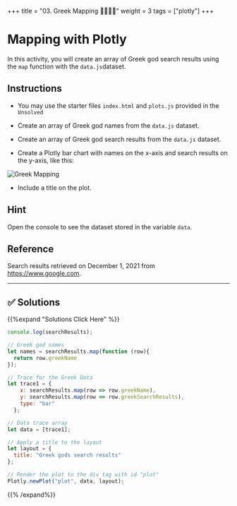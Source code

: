 +++
title = "03.  Greek Mapping 👩‍🎓👨‍🎓"
weight = 3
tags = ["plotly"] 
+++

# Mapping with Plotly

In this activity, you will create an array of Greek god search results using the `map` function with the `data.js`dataset.

## Instructions

* You may use the starter files `index.html` and `plots.js` provided in the `Unsolved`

* Create an array of Greek god names from the `data.js` dataset.

* Create an array of Greek god search results from the `data.js` dataset.

* Create a Plotly bar chart with names on the x-axis and search results on the y-axis, like this:

![Greek Mapping](../images/greek_map.png)

* Include a title on the plot.

## Hint

Open the console to see the dataset stored in the variable `data`.

## Reference

Search results retrieved on December 1, 2021 from https://www.google.com.

---


## ✅ Solutions
{{%expand "Solutions Click Here" %}}

```javascript
console.log(searchResults);

// Greek god names
let names = searchResults.map(function (row){
  return row.greekName
});

// Trace for the Greek Data
let trace1 = {
    x: searchResults.map(row => row.greekName),
    y: searchResults.map(row => row.greekSearchResults),
    type: "bar"
  };

// Data trace array
let data = [trace1];

// Apply a title to the layout
let layout = {
  title: "Greek gods search results"
};

// Render the plot to the div tag with id "plot"
Plotly.newPlot("plot", data, layout);
```
{{% /expand%}}